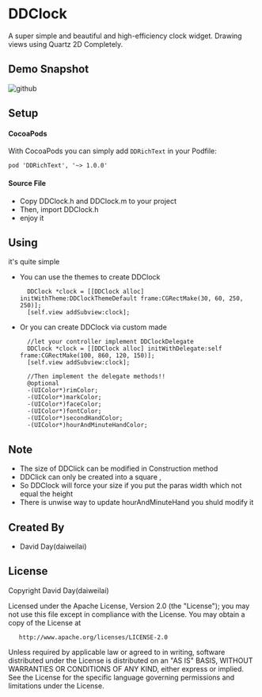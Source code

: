DDClock
=================================
A super simple and beautiful and high-efficiency clock widget. Drawing views using Quartz 2D Completely.

Demo Snapshot  
----------------------------------- 
![github](https://github.com/daiweilai/DDClock/blob/master/DDClock2.gif "github")

Setup
----------------------------------- 
#### CocoaPods
With CocoaPods you can simply add `DDRichText` in your Podfile:
```
pod 'DDRichText', '~> 1.0.0'
```
#### Source File
* Copy DDClock.h and DDClock.m to your project
* Then, import DDClock.h
* enjoy it

Using
----------------------------------- 
it's quite simple 
* You can use the themes to create DDClock

		DDClock *clock = [[DDClock alloc] initWithTheme:DDClockThemeDefault frame:CGRectMake(30, 60, 250, 250)];
		[self.view addSubview:clock];

* Or you can create DDClock via custom made

		//let your controller implement DDClockDelegate
		DDClock *clock = [[DDClock alloc] initWithDelegate:self frame:CGRectMake(100, 860, 120, 150)];
		[self.view addSubview:clock];
		
		//Then implement the delegate methods!!
		@optional
		-(UIColor*)rimColor;
		-(UIColor*)markColor;
		-(UIColor*)faceColor;
		-(UIColor*)fontColor;
		-(UIColor*)secondHandColor;
		-(UIColor*)hourAndMinuteHandColor;

Note
----------------------------------- 
* The size of DDClick can be modified in Construction method
* DDClick can only be created into a square , 
* So DDClock will force your size if you put the paras width which not equal the height 
* There is unwise way to update hourAndMinuteHand you shuld modify it

Created By
------------
* David Day(daiweilai)

License  
----------------------------------- 
Copyright David Day(daiweilai)

   Licensed under the Apache License, Version 2.0 (the "License");
   you may not use this file except in compliance with the License.
   You may obtain a copy of the License at

       http://www.apache.org/licenses/LICENSE-2.0

   Unless required by applicable law or agreed to in writing, software
   distributed under the License is distributed on an "AS IS" BASIS,
   WITHOUT WARRANTIES OR CONDITIONS OF ANY KIND, either express or implied.
   See the License for the specific language governing permissions and
   limitations under the License.
